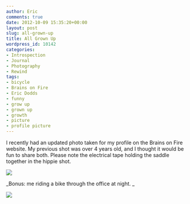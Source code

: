```yaml
---
author: Eric
comments: true
date: 2012-10-09 15:35:20+00:00
layout: post
slug: all-grown-up
title: All Grown Up
wordpress_id: 10142
categories:
- Introspection
- Journal
- Photography
- Rewind
tags:
- bicycle
- Brains on Fire
- Eric Dodds
- funny
- grow up
- grown up
- growth
- picture
- profile picture
---
```


I recently had an updated photo taken for my profile on the Brains on Fire website. My previous shot was over 4 years old, and I thought it would be fun to share both. Please note the electrical tape holding the saddle together in the hippie shot. 

[![](http://ericdodds.com/v2/wp-content/uploads/2012/10/collage.jpg)](http://ericdodds.com/v2/wp-content/uploads/2012/10/collage.jpg)

_Bonus: me riding a bike through the office at night. _

[![](http://ericdodds.com/v2/wp-content/uploads/2012/10/eric-new-night.jpg)](http://ericdodds.com/v2/wp-content/uploads/2012/10/eric-new-night.jpg)
